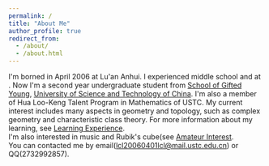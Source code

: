 ```yaml
---
permalink: /
title: "About Me"
author_profile: true
redirect_from: 
  - /about/
  - /about.html
---
```


I'm borned in April 2006 at Lu'an Anhui. I experienced middle school and at . Now I'm a second year undergraduate student from [School of Gifted Young](https://sgy.ustc.edu.cn/), [University of Science and Technology of China](https://www.ustc.edu.cn/). I'm also a member of Hua Loo-Keng Talent Program in Mathematics of USTC. My current interest includes many aspects in geometry and topology, such as complex geometry and characteristic class theory. For more information about my learning, see [Learning Experience](https://lyuchangle2006.github.io/Learning/).  
I'm also interested in music and Rubik's cube(see [Amateur Interest](https://lyuchangle2006.github.io/Interest/).  
You can contacted me by email(lcl20060401lcl@mail.ustc.edu.cn) or QQ(2732992857).


